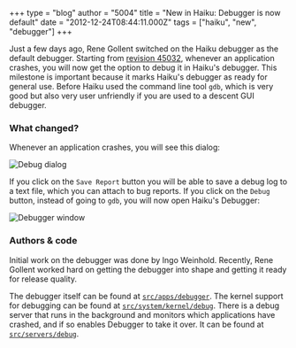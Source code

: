 +++
type = "blog"
author = "5004"
title = "New in Haiku: Debugger is now default"
date = "2012-12-24T08:44:11.000Z"
tags = ["haiku", "new", "debugger"]
+++

<!--break-->
<p>Just a few days ago, Rene Gollent switched on the Haiku debugger as the default debugger. Starting from <a href="http://cgit.haiku-os.org/haiku/commit/?id=hrev45032">revision 45032</a>, whenever an application crashes, you will now get the option to debug it in Haiku's debugger. This milestone is important because it marks Haiku's debugger as ready for general use. Before Haiku used the command line tool <code>gdb</code>, which is very good but also very user unfriendly if you are used to a descent GUI debugger.</p>

<h3>What changed?</h3>
<p>Whenever an application crashes, you will see this dialog:</p>
<p><img src="/files/debug-dialog.png" alt="Debug dialog" /></p>

<p>If you click on the <code>Save Report</code> button you will be able to save a debug log to a text file, which you can attach to bug reports. If you click on the <code>Debug</code> button, instead of going to <code>gdb</code>, you will now open Haiku's Debugger:</p>

<p><img src="/files/debugger-view.png" alt="Debugger window" /></p>

<h3>Authors & code</h3>
<p>Initial work on the debugger was done by Ingo Weinhold. Recently, Rene Gollent worked hard on getting the debugger into shape and getting it ready for release quality.</p>

<p>The debugger itself can be found at <a href="http://cgit.haiku-os.org/haiku/tree/src/apps/debugger"><code>src/apps/debugger</code></a>. The kernel support for debugging can be found at <a href="http://cgit.haiku-os.org/haiku/tree/src/system/kernel/debug"><code>src/system/kernel/debug</code></a>. There is a debug server that runs in the background and monitors which applications have crashed, and if so enables Debugger to take it over. It can be found at <a href="http://cgit.haiku-os.org/haiku/tree/src/servers/debug"><code>src/servers/debug</code></a>.</p>